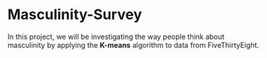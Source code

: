 # Masculinity-Survey
In this project, we will be investigating the way people think about masculinity by applying the **K-means** algorithm to data from FiveThirtyEight.
